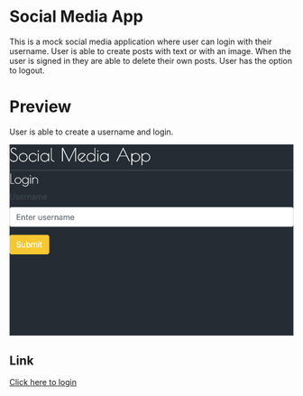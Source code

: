 # Social Media App

This is a mock social media application where user can login with their username. User is able to create posts with text or with an image. When the user is signed in they are able to delete their own posts. User has the option to logout.

# Preview 
User is able to create a username and login.

![Socia Media App Screenshot](./public/img/socialmediaapp.png)

## Link
[Click here to login](https://tr-socialmediaapp.herokuapp.com/)